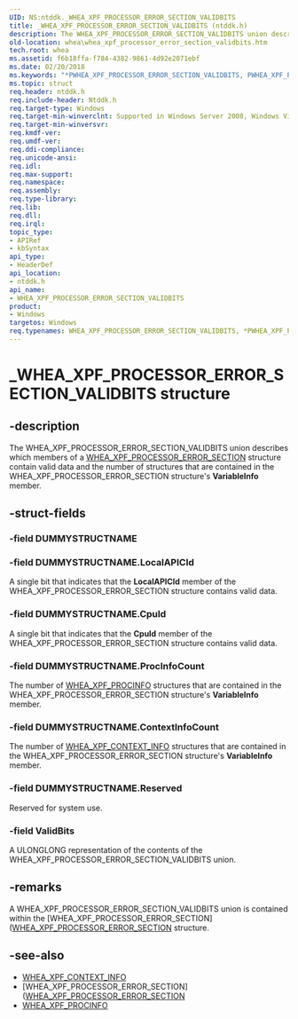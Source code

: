 ```yaml
---
UID: NS:ntddk._WHEA_XPF_PROCESSOR_ERROR_SECTION_VALIDBITS
title: _WHEA_XPF_PROCESSOR_ERROR_SECTION_VALIDBITS (ntddk.h)
description: The WHEA_XPF_PROCESSOR_ERROR_SECTION_VALIDBITS union describes which members of a WHEA_XPF_PROCESSOR_ERROR_SECTION structure contain valid data and the number of structures that are contained in the WHEA_XPF_PROCESSOR_ERROR_SECTION structure's VariableInfo member.
old-location: whea\whea_xpf_processor_error_section_validbits.htm
tech.root: whea
ms.assetid: f6b18ffa-f784-4382-9861-4d92e2071ebf
ms.date: 02/20/2018
ms.keywords: "*PWHEA_XPF_PROCESSOR_ERROR_SECTION_VALIDBITS, PWHEA_XPF_PROCESSOR_ERROR_SECTION_VALIDBITS, PWHEA_XPF_PROCESSOR_ERROR_SECTION_VALIDBITS union pointer [WHEA Drivers and Applications], WHEA_XPF_PROCESSOR_ERROR_SECTION_VALIDBITS, WHEA_XPF_PROCESSOR_ERROR_SECTION_VALIDBITS union [WHEA Drivers and Applications], _WHEA_XPF_PROCESSOR_ERROR_SECTION_VALIDBITS, ntddk/PWHEA_XPF_PROCESSOR_ERROR_SECTION_VALIDBITS, ntddk/WHEA_XPF_PROCESSOR_ERROR_SECTION_VALIDBITS, whea.whea_xpf_processor_error_section_validbits, whearef_cd965099-c110-4ff6-993e-c4ccab88cd80.xml"
ms.topic: struct
req.header: ntddk.h
req.include-header: Ntddk.h
req.target-type: Windows
req.target-min-winverclnt: Supported in Windows Server 2008, Windows Vista SP1, and later versions of Windows.
req.target-min-winversvr: 
req.kmdf-ver: 
req.umdf-ver: 
req.ddi-compliance: 
req.unicode-ansi: 
req.idl: 
req.max-support: 
req.namespace: 
req.assembly: 
req.type-library: 
req.lib: 
req.dll: 
req.irql: 
topic_type:
- APIRef
- kbSyntax
api_type:
- HeaderDef
api_location:
- ntddk.h
api_name:
- WHEA_XPF_PROCESSOR_ERROR_SECTION_VALIDBITS
product:
- Windows
targetos: Windows
req.typenames: WHEA_XPF_PROCESSOR_ERROR_SECTION_VALIDBITS, *PWHEA_XPF_PROCESSOR_ERROR_SECTION_VALIDBITS
---
```


# _WHEA_XPF_PROCESSOR_ERROR_SECTION_VALIDBITS structure


## -description


The WHEA_XPF_PROCESSOR_ERROR_SECTION_VALIDBITS union describes which members of a [WHEA_XPF_PROCESSOR_ERROR_SECTION](https://docs.microsoft.com/windows-hardware/drivers/ddi/content/ntddk/ns-ntddk-_whea_xpf_processor_error_section) structure contain valid data and the number of structures that are contained in the WHEA_XPF_PROCESSOR_ERROR_SECTION structure's <b>VariableInfo</b> member.


## -struct-fields




### -field DUMMYSTRUCTNAME

 


### -field DUMMYSTRUCTNAME.LocalAPICId

A single bit that indicates that the <b>LocalAPICId</b> member of the WHEA_XPF_PROCESSOR_ERROR_SECTION structure contains valid data.


### -field DUMMYSTRUCTNAME.CpuId

A single bit that indicates that the <b>CpuId</b> member of the WHEA_XPF_PROCESSOR_ERROR_SECTION structure contains valid data.


### -field DUMMYSTRUCTNAME.ProcInfoCount

The number of [WHEA_XPF_PROCINFO](https://docs.microsoft.com/windows-hardware/drivers/ddi/content/ntddk/ns-ntddk-_whea_xpf_procinfo) structures that are contained in the WHEA_XPF_PROCESSOR_ERROR_SECTION structure's <b>VariableInfo</b> member.


### -field DUMMYSTRUCTNAME.ContextInfoCount

The number of [WHEA_XPF_CONTEXT_INFO](https://docs.microsoft.com/windows-hardware/drivers/ddi/content/ntddk/ns-ntddk-_whea_xpf_context_info) structures that are contained in the WHEA_XPF_PROCESSOR_ERROR_SECTION structure's <b>VariableInfo</b> member.


### -field DUMMYSTRUCTNAME.Reserved

Reserved for system use.


### -field ValidBits

A ULONGLONG representation of the contents of the WHEA_XPF_PROCESSOR_ERROR_SECTION_VALIDBITS union.


## -remarks



A WHEA_XPF_PROCESSOR_ERROR_SECTION_VALIDBITS union is contained within the [WHEA_XPF_PROCESSOR_ERROR_SECTION]([WHEA_XPF_PROCESSOR_ERROR_SECTION](https://docs.microsoft.com/windows-hardware/drivers/ddi/content/ntddk/ns-ntddk-_whea_xpf_processor_error_section) structure.




## -see-also




- [WHEA_XPF_CONTEXT_INFO](https://docs.microsoft.com/windows-hardware/drivers/ddi/content/ntddk/ns-ntddk-_whea_xpf_context_info)
- [WHEA_XPF_PROCESSOR_ERROR_SECTION]([WHEA_XPF_PROCESSOR_ERROR_SECTION](https://docs.microsoft.com/windows-hardware/drivers/ddi/content/ntddk/ns-ntddk-_whea_xpf_processor_error_section)
- [WHEA_XPF_PROCINFO](https://docs.microsoft.com/windows-hardware/drivers/ddi/content/ntddk/ns-ntddk-_whea_xpf_procinfo) 
 

 

